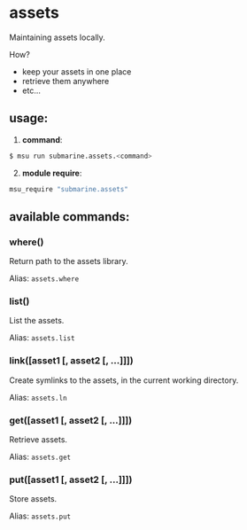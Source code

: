
# assets

Maintaining assets locally.

How?

* keep your assets in one place
* retrieve them anywhere
* etc...

## usage:

1. **command**:

  ```bash
  $ msu run submarine.assets.<command>
  ```

2. **module require**:

  ```bash
  msu_require "submarine.assets"
  ```


## available commands:

### where()

Return path to the assets library.

Alias: `assets.where`


### list()

List the assets.

Alias: `assets.list`


### link([asset1 [, asset2 [, ...]]])

Create symlinks to the assets, in the current working directory.

Alias: `assets.ln`


### get([asset1 [, asset2 [, ...]]])

Retrieve assets.

Alias: `assets.get`


### put([asset1 [, asset2 [, ...]]])

Store assets.

Alias: `assets.put`

